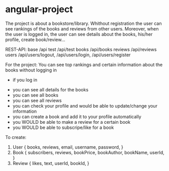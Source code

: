 # angular-project

The project is about a bookstore/library. Whithout registration the user can see rankings of the books and reviews from other users. Moreover, when the user is logged in, the user can see details about the books, his/her profile, create book/review...

REST-API:
base /api
test /api/test
books /api/books
reviews /api/reviews
users /api/users/logout, /api/users/login, /api/users/register

For the project:
You can see top rankings and certain information about the books without logging in
- if you log in
 + you can see all details for the books
 + you can see all books
 + you can see all reviews
 + you can check your profile and would be able to update/change your information
 + you can create a book and add it to your profile automatically
 + you WOULD be able to make a review for a certain book
 + you WOULD be able to subscripe/like for a book
 
 To create:
 
 1. User { 
   books,
   reviews,
   email,
   username,
   password,
 } 
 2. Book {
  subscribers,
  reviews,
  bookPrice,
  bookAuthor,
  bookName,
  userId,
}
3. Review {
  likes,
  text,
  userId,
  bookId,
}

